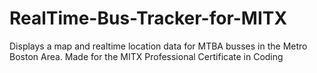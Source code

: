 # RealTime-Bus-Tracker-for-MITX
Displays a map and realtime location data for MTBA busses in the Metro Boston Area. Made for the MITX Professional Certificate in Coding
